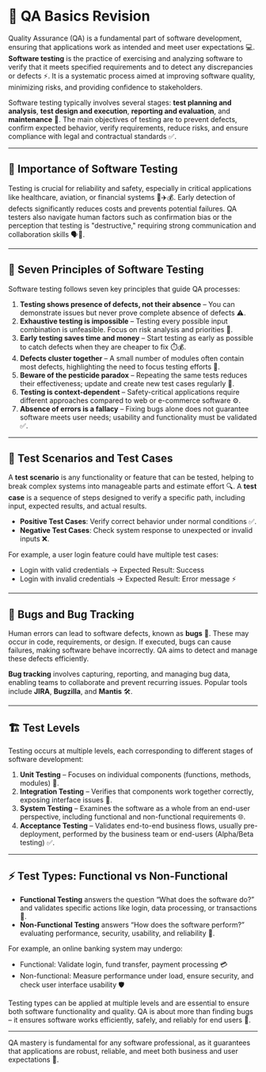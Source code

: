 # 🧪 QA Basics Revision

Quality Assurance (QA) is a fundamental part of software development, ensuring that applications work as intended and meet user expectations 💻. **Software testing** is the practice of exercising and analyzing software to verify that it meets specified requirements and to detect any discrepancies or defects ⚡. It is a systematic process aimed at improving software quality, minimizing risks, and providing confidence to stakeholders.

Software testing typically involves several stages: **test planning and analysis**, **test design and execution**, **reporting and evaluation**, and **maintenance** 📝. The main objectives of testing are to prevent defects, confirm expected behavior, verify requirements, reduce risks, and ensure compliance with legal and contractual standards ✅.

---

## 🧠 Importance of Software Testing

Testing is crucial for reliability and safety, especially in critical applications like healthcare, aviation, or financial systems 🏥✈️💰. Early detection of defects significantly reduces costs and prevents potential failures. QA testers also navigate human factors such as confirmation bias or the perception that testing is "destructive," requiring strong communication and collaboration skills 🗣️🤝.

---

## 🎯 Seven Principles of Software Testing

Software testing follows seven key principles that guide QA processes:

1. **Testing shows presence of defects, not their absence** – You can demonstrate issues but never prove complete absence of defects ⚠️.  
2. **Exhaustive testing is impossible** – Testing every possible input combination is unfeasible. Focus on risk analysis and priorities 📝.  
3. **Early testing saves time and money** – Start testing as early as possible to catch defects when they are cheaper to fix ⏱️💰.  
4. **Defects cluster together** – A small number of modules often contain most defects, highlighting the need to focus testing efforts 🎯.  
5. **Beware of the pesticide paradox** – Repeating the same tests reduces their effectiveness; update and create new test cases regularly 🔄.  
6. **Testing is context-dependent** – Safety-critical applications require different approaches compared to web or e-commerce software ⚙️.  
7. **Absence of errors is a fallacy** – Fixing bugs alone does not guarantee software meets user needs; usability and functionality must be validated ✅.

---

## 📝 Test Scenarios and Test Cases

A **test scenario** is any functionality or feature that can be tested, helping to break complex systems into manageable parts and estimate effort 🔍. A **test case** is a sequence of steps designed to verify a specific path, including input, expected results, and actual results.

- **Positive Test Cases**: Verify correct behavior under normal conditions ✅.  
- **Negative Test Cases**: Check system response to unexpected or invalid inputs ❌.  

For example, a user login feature could have multiple test cases:  
- Login with valid credentials → Expected Result: Success  
- Login with invalid credentials → Expected Result: Error message ⚡

---

## 🐞 Bugs and Bug Tracking

Human errors can lead to software defects, known as **bugs** 🐛. These may occur in code, requirements, or design. If executed, bugs can cause failures, making software behave incorrectly. QA aims to detect and manage these defects efficiently.  

**Bug tracking** involves capturing, reporting, and managing bug data, enabling teams to collaborate and prevent recurring issues. Popular tools include **JIRA**, **Bugzilla**, and **Mantis** 🛠️.

---

## 🏗️ Test Levels

Testing occurs at multiple levels, each corresponding to different stages of software development:

1. **Unit Testing** – Focuses on individual components (functions, methods, modules) 🧩.  
2. **Integration Testing** – Verifies that components work together correctly, exposing interface issues 🔗.  
3. **System Testing** – Examines the software as a whole from an end-user perspective, including functional and non-functional requirements 🌐.  
4. **Acceptance Testing** – Validates end-to-end business flows, usually pre-deployment, performed by the business team or end-users (Alpha/Beta testing) ✅.

---

## ⚡ Test Types: Functional vs Non-Functional

- **Functional Testing** answers the question “What does the software do?” and validates specific actions like login, data processing, or transactions 🧩.  
- **Non-Functional Testing** answers “How does the software perform?” evaluating performance, security, usability, and reliability 🌟.

For example, an online banking system may undergo:  
- Functional: Validate login, fund transfer, payment processing 💳  
- Non-functional: Measure performance under load, ensure security, and check user interface usability 🛡️

Testing types can be applied at multiple levels and are essential to ensure both software functionality and quality. QA is about more than finding bugs – it ensures software works efficiently, safely, and reliably for end users 🌟.

---

QA mastery is fundamental for any software professional, as it guarantees that applications are robust, reliable, and meet both business and user expectations 💼.
